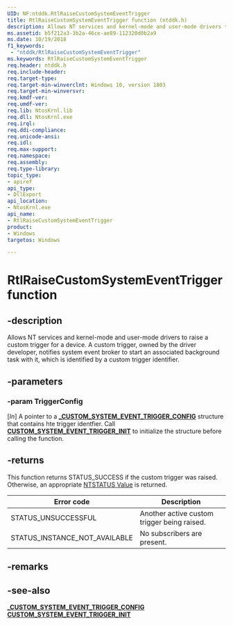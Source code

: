 ```yaml
---
UID: NF:ntddk.RtlRaiseCustomSystemEventTrigger
title: RtlRaiseCustomSystemEventTrigger function (ntddk.h)
description: Allows NT services and kernel-mode and user-mode drivers to raise a custom trigger for a device.
ms.assetid: b5f212a3-3b2a-46ce-ae89-112320d0b2a9
ms.date: 10/19/2018
f1_keywords:
 - "ntddk/RtlRaiseCustomSystemEventTrigger"
ms.keywords: RtlRaiseCustomSystemEventTrigger
req.header: ntddk.h
req.include-header:
req.target-type:
req.target-min-winverclnt: Windows 10, version 1803
req.target-min-winversvr:
req.kmdf-ver:
req.umdf-ver:
req.lib: NtosKrnl.lib
req.dll: NtosKrnl.exe
req.irql: 
req.ddi-compliance:
req.unicode-ansi:
req.idl:
req.max-support:
req.namespace:
req.assembly:
req.type-library: 
topic_type: 
- apiref
api_type: 
- DllExport
api_location:
- NtosKrnl.exe
api_name: 
- RtlRaiseCustomSystemEventTrigger
product:
- Windows
targetos: Windows

---
```


# RtlRaiseCustomSystemEventTrigger function


## -description

Allows NT services and kernel-mode and user-mode drivers to raise a custom trigger for a device. A custom trigger, owned by the driver developer, notifies system event broker to start an associated background task with it, which is identified by a custom trigger identifier.

## -parameters

### -param TriggerConfig
[_In_] A pointer to a [**_CUSTOM_SYSTEM_EVENT_TRIGGER_CONFIG**](ns-ntddk-_custom_system_event_trigger_config.md) structure that contains hte trigger identfier. Call [**CUSTOM_SYSTEM_EVENT_TRIGGER_INIT**](nf-ntddk-custom_system_event_trigger_init.md) to initialize the structure before calling the function.

## -returns
This function returns STATUS_SUCCESS if the custom trigger was raised. Otherwise, an appropriate [NTSTATUS Value](https://docs.microsoft.com/windows-hardware/drivers/kernel/ntstatus-values) is returned.

| Error code                    | Description                                 |
| ----------------------------- | ------------------------------------------- |
| STATUS_UNSUCCESSFUL           | Another active custom trigger being raised. |
| STATUS_INSTANCE_NOT_AVAILABLE | No subscribers are present.                 |

## -remarks

## -see-also
[**_CUSTOM_SYSTEM_EVENT_TRIGGER_CONFIG**](ns-ntddk-_custom_system_event_trigger_config.md)
[**CUSTOM_SYSTEM_EVENT_TRIGGER_INIT**](nf-ntddk-custom_system_event_trigger_init.md)
